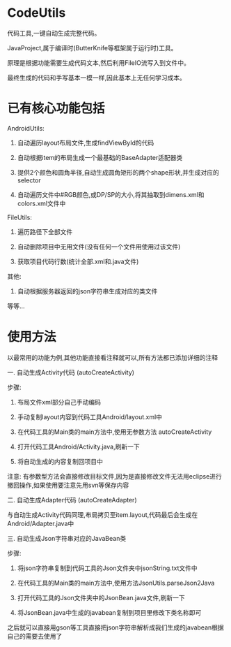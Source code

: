 # CodeUtils

代码工具,一键自动生成完整代码。

JavaProject,属于编译时(ButterKnife等框架属于运行时)工具。

原理是根据功能需要生成代码文本,然后利用FileIO流写入到文件中。

最终生成的代码和手写基本一模一样,因此基本上无任何学习成本。



# 已有核心功能包括

AndroidUtils:

1. 自动遍历layout布局文件,生成findViewById的代码

2. 自动根据item的布局生成一个最基础的BaseAdapter适配器类

3. 提供2个颜色和圆角半径,自动生成圆角矩形的两个shape形状,并生成对应的selector

4. 自动遍历文件中#RGB颜色,或DP/SP的大小,将其抽取到dimens.xml和colors.xml文件中


FileUtils:

1. 遍历路径下全部文件

2. 自动删除项目中无用文件(没有任何一个文件用使用过该文件)

3. 获取项目代码行数(统计全部.xml和.java文件)


其他:

1. 自动根据服务器返回的json字符串生成对应的类文件

等等...



# 使用方法

以最常用的功能为例,其他功能直接看注释就可以,所有方法都已添加详细的注释

一. 自动生成Activity代码 (autoCreateActivity)

步骤:

1. 布局文件xml部分自己手动编码

2. 手动复制layout内容到代码工具Android/layout.xml中

3. 在代码工具的Main类的main方法中,使用无参数方法 autoCreateActivity

4. 打开代码工具Android/Activity.java,刷新一下

5. 将自动生成的内容复制回项目中

注意: 有参数型方法会直接修改目标文件,因为是直接修改文件无法用eclipse进行撤回操作,如果使用要注意先用svn等保存内容


二. 自动生成Adapter代码 (autoCreateAdapter)

与自动生成Activity代码同理,布局拷贝至item.layout,代码最后会生成在Android/Adapter.java中


三. 自动生成Json字符串对应的JavaBean类

步骤:

1. 将json字符串复制到代码工具的Json文件夹中jsonString.txt文件中

2. 在代码工具的Main类的main方法中,使用方法JsonUtils.parseJson2Java

3. 打开代码工具的Json文件夹中的JsonBean.java文件,刷新一下

4. 将JsonBean.java中生成的javabean复制到项目里修改下类名称即可

之后就可以直接用gson等工具直接把json字符串解析成我们生成的javabean根据自己的需要去使用了
